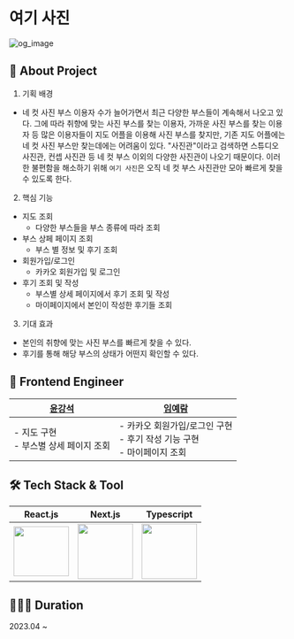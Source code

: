 # 여기 사진
![og_image](https://github.com/PhotoBoothMap/Client-web/assets/77733145/86200023-0767-490d-b59a-e3d553fd27e9)


## 🎈 About Project

1. 기획 배경

- 네 컷 사진 부스 이용자 수가 늘어가면서 최근 다양한 부스들이 계속해서 나오고 있다. 그에 따라 취향에 맞는 사진 부스를 찾는 이용자, 가까운 사진 부스를 찾는 이용자 등 많은 이용자들이 지도 어플을 이용해 사진 부스를 찾지만, 기존 지도 어플에는 네 컷 사진 부스만 찾는데에는 어려움이 있다. "사진관"이라고 검색하면 스튜디오 사진관, 컨셉 사진관 등 네 컷 부스 이외의 다양한 사진관이 나오기 때문이다. 이러한 불편함을 해소하기 위해 `여기 사진`은 오직 네 컷 부스 사진관만 모아 빠르게 찾을 수 있도록 한다.

2. 핵심 기능

- 지도 조회
  - 다양한 부스들을 부스 종류에 따라 조회
- 부스 상페 페이지 조회
  - 부스 별 정보 및 후기 조회
- 회원가입/로그인
  - 카카오 회원가입 및 로그인
- 후기 조회 및 작성
  - 부스별 상세 페이지에서 후기 조회 및 작성
  - 마이페이지에서 본인이 작성한 후기들 조회

3. 기대 효과

- 본인의 취향에 맞는 사진 부스를 빠르게 찾을 수 있다.
- 후기를 통해 해당 부스의 상태가 어떤지 확인할 수 있다.

## 🎁 Frontend Engineer

| [윤강석](https://github.com/Doooooring)    | [임예람](https://github.com/yeram-lim)                                          |
| ------------------------------------------ | ------------------------------------------------------------------------------- |
| - 지도 구현</br> - 부스별 상세 페이지 조회 | - 카카오 회원가입/로그인 구현</br> - 후기 작성 기능 구현</br> - 마이페이지 조회 |

## 🛠️ Tech Stack & Tool

| React.js | Next.js | Typescript |
| -------- | ------- | ---------- |
|  <img src="https://github.com/PhotoBoothMap/Client-web/assets/77733145/6a2ac6b7-2467-4617-acd1-c91802059aa8"  width="100" height="90"/>   |<img src="https://github.com/PhotoBoothMap/Client-web/assets/77733145/8792939f-a5f6-4da4-9ce3-e21f8f730bb1"  width="100" height="100"/>   |<img src="https://github.com/PhotoBoothMap/Client-web/assets/77733145/31b1fee3-dbc3-48dc-9667-6914f9b48fb1"  width="100" height="100"/>   |


## 👩🏻‍💻 Duration

2023.04 ~

<!-- ## 💎 Demo -->
